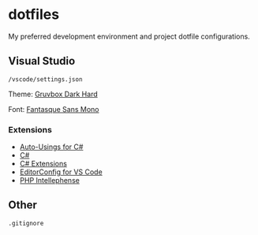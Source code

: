 # dotfiles
My preferred development environment and project dotfile configurations.

## Visual Studio
`/vscode/settings.json`

Theme: [Gruvbox Dark Hard](https://marketplace.visualstudio.com/items?itemName=jdinhlife.gruvbox)

Font: [Fantasque Sans Mono](https://github.com/belluzj/fantasque-sans)

### Extensions
- [Auto-Usings for C#](https://marketplace.visualstudio.com/items?itemName=Fudge.auto-using)
- [C#](https://marketplace.visualstudio.com/items?itemName=ms-dotnettools.csharp)
- [C# Extensions](https://marketplace.visualstudio.com/items?itemName=jchannon.csharpextensions)
- [EditorConfig for VS Code](https://marketplace.visualstudio.com/items?itemName=EditorConfig.EditorConfig)
- [PHP Intellephense](https://marketplace.visualstudio.com/items?itemName=bmewburn.vscode-intelephense-client)

## Other
`.gitignore`
